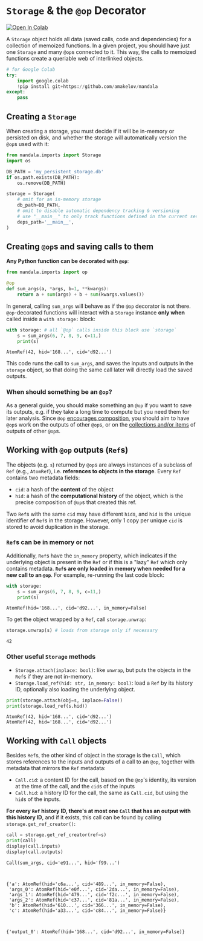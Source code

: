 # `Storage` & the `@op` Decorator
<a href="https://colab.research.google.com/github/amakelov/mandala/blob/master/docs_source/topics/01_storage_and_ops.ipynb"> 
  <img src="https://colab.research.google.com/assets/colab-badge.svg" alt="Open In Colab"/> </a>

A `Storage` object holds all data (saved calls, code and dependencies) for a
collection of memoized functions. In a given project, you should have just one
`Storage` and many `@op`s connected to it. This way, the calls to memoized
functions create a queriable web of interlinked objects.  


```python
# for Google Colab
try:
    import google.colab
    !pip install git+https://github.com/amakelov/mandala
except:
    pass
```

## Creating a `Storage`

When creating a storage, you must decide if it will be in-memory or persisted on
disk, and whether the storage will automatically version the `@op`s used with
it:


```python
from mandala.imports import Storage
import os

DB_PATH = 'my_persistent_storage.db'
if os.path.exists(DB_PATH):
    os.remove(DB_PATH)

storage = Storage(
    # omit for an in-memory storage
    db_path=DB_PATH,
    # omit to disable automatic dependency tracking & versioning
    # use "__main__" to only track functions defined in the current session
    deps_path='__main__', 
)
```

## Creating `@op`s and saving calls to them
**Any Python function can be decorated with `@op`**:


```python
from mandala.imports import op

@op 
def sum_args(a, *args, b=1, **kwargs):
    return a + sum(args) + b + sum(kwargs.values())
```

In general, calling `sum_args` will behave as if the `@op` decorator is not
there. `@op`-decorated functions will interact with a `Storage` instance **only
when** called inside a `with storage:` block:


```python
with storage: # all `@op` calls inside this block use `storage`
    s = sum_args(6, 7, 8, 9, c=11,)
    print(s)
```

    AtomRef(42, hid='168...', cid='d92...')


This code runs the call to `sum_args`, and saves the inputs and outputs in the
`storage` object, so that doing the same call later will directly load the saved
outputs.

### When should something be an `@op`?
As a general guide, you should make something an `@op` if you want to save its
outputs, e.g. if they take a long time to compute but you need them for later
analysis. Since `@op` [encourages
composition](https://amakelov.github.io/mandala/02_retracing/#how-op-encourages-composition),
you should aim to have `@op`s work on the outputs of other `@op`s, or on the
[collections and/or items](https://amakelov.github.io/mandala/05_collections/)
of outputs of other `@op`s.

## Working with `@op` outputs (`Ref`s)
The objects (e.g. `s`) returned by `@op`s are always instances of a subclass of
`Ref` (e.g., `AtomRef`), i.e.  **references to objects in the storage**. Every
`Ref` contains two metadata fields:

- `cid`: a hash of the **content** of the object
- `hid`: a hash of the **computational history** of the object, which is the precise
composition of `@op`s that created this ref.  

Two `Ref`s with the same `cid` may have different `hid`s, and `hid` is the
unique identifier of `Ref`s in the storage. However, only 1 copy per unique
`cid` is stored to avoid duplication in the storage.

### `Ref`s can be in memory or not
Additionally, `Ref`s have the `in_memory` property, which indicates if the
underlying object is present in the `Ref` or if this is a "lazy" `Ref` which
only contains metadata. **`Ref`s are only loaded in memory when needed for a new
call to an `@op`**. For example, re-running the last code block:


```python
with storage: 
    s = sum_args(6, 7, 8, 9, c=11,)
    print(s)
```

    AtomRef(hid='168...', cid='d92...', in_memory=False)


To get the object wrapped by a `Ref`, call `storage.unwrap`:


```python
storage.unwrap(s) # loads from storage only if necessary
```




    42



### Other useful `Storage` methods

- `Storage.attach(inplace: bool)`: like `unwrap`, but puts the objects in the
`Ref`s if they are not in-memory.
- `Storage.load_ref(hid: str, in_memory: bool)`: load a `Ref` by its history ID,
optionally also loading the underlying object.


```python
print(storage.attach(obj=s, inplace=False))
print(storage.load_ref(s.hid))
```

    AtomRef(42, hid='168...', cid='d92...')
    AtomRef(42, hid='168...', cid='d92...')


## Working with `Call` objects
Besides `Ref`s, the other kind of object in the storage is the `Call`, which
stores references to the inputs and outputs of a call to an `@op`, together with
metadata that mirrors the `Ref` metadata:

- `Call.cid`: a content ID for the call, based on the `@op`'s identity, its
version at the time of the call, and the `cid`s of the inputs
- `Call.hid`: a history ID for the call, the same as `Call.cid`, but using the 
`hid`s of the inputs.

**For every `Ref` history ID, there's at most one `Call` that has an output with
this history ID**, and if it exists, this call can be found by calling
`storage.get_ref_creator()`: 


```python
call = storage.get_ref_creator(ref=s)
print(call)
display(call.inputs)
display(call.outputs)
```

    Call(sum_args, cid='e91...', hid='f99...')



    {'a': AtomRef(hid='c6a...', cid='489...', in_memory=False),
     'args_0': AtomRef(hid='e0f...', cid='2da...', in_memory=False),
     'args_1': AtomRef(hid='479...', cid='f2c...', in_memory=False),
     'args_2': AtomRef(hid='c37...', cid='81a...', in_memory=False),
     'b': AtomRef(hid='610...', cid='366...', in_memory=False),
     'c': AtomRef(hid='a33...', cid='c84...', in_memory=False)}



    {'output_0': AtomRef(hid='168...', cid='d92...', in_memory=False)}

